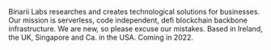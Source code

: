 Binarii Labs researches and creates technological solutions for businesses.
Our mission is serverless, code independent, defi blockchain backbone infrastructure.
We are new, so please excuse our mistakes.
Based in Ireland, the UK, Singapore and Ca. in the USA.
Coming in 2022.
